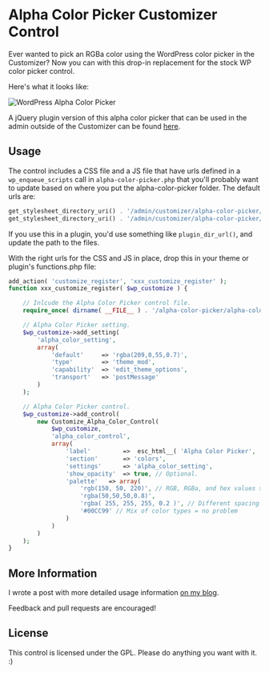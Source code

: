 # Alpha Color Picker Customizer Control #

Ever wanted to pick an RGBa color using the WordPress color picker in the Customizer? Now you can with this drop-in replacement for the stock WP color picker control.

Here's what it looks like:

![WordPress Alpha Color Picker](https://github.com/BraadMartin/components/blob/master/demos/alpha-color-picker.gif)

A jQuery plugin version of this alpha color picker that can be used in the admin outside of the Customizer can be found [here](https://github.com/BraadMartin/components/tree/master/alpha-color-picker).

## Usage ##

The control includes a CSS file and a JS file that have urls defined in a `wp_enqueue_scripts` call in `alpha-color-picker.php` that you'll probably want to update based on where you put the alpha-color-picker folder. The default urls are:

```php
get_stylesheet_directory_uri() . '/admin/customizer/alpha-color-picker/alpha-color-picker.js';
get_stylesheet_directory_uri() . '/admin/customizer/alpha-color-picker/alpha-color-picker.css';
```

If you use this in a plugin, you'd use something like `plugin_dir_url()`, and update the path to the files.

With the right urls for the CSS and JS in place, drop this in your theme or plugin's functions.php file:

```php
add_action( 'customize_register', 'xxx_customize_register' );
function xxx_customize_register( $wp_customize ) {

	// Inlcude the Alpha Color Picker control file.
	require_once( dirname( __FILE__ ) . '/alpha-color-picker/alpha-color-picker.php' );

	// Alpha Color Picker setting.
	$wp_customize->add_setting(
		'alpha_color_setting',
		array(
			'default'     => 'rgba(209,0,55,0.7)',
			'type'        => 'theme_mod',
			'capability'  => 'edit_theme_options',
			'transport'   => 'postMessage'
		)
	);

	// Alpha Color Picker control.
	$wp_customize->add_control(
		new Customize_Alpha_Color_Control(
			$wp_customize,
			'alpha_color_control',
			array(
				'label'         =>  esc_html__( 'Alpha Color Picker', 'yourtextdomain' ),
				'section'       => 'colors',
				'settings'      => 'alpha_color_setting',
				'show_opacity'  => true, // Optional.
				'palette'	=> array(
					'rgb(150, 50, 220)', // RGB, RGBa, and hex values supported
					'rgba(50,50,50,0.8)',
					'rgba( 255, 255, 255, 0.2 )', // Different spacing = no problem
					'#00CC99' // Mix of color types = no problem
				)
			)
		)
	);
}
```

## More Information ##

I wrote a post with more detailed usage information [on my blog](http://braadmartin.com/alpha-color-picker-control-for-the-wordpress-customizer/).

Feedback and pull requests are encouraged!

## License ##

This control is licensed under the GPL. Please do anything you want with it. :)
